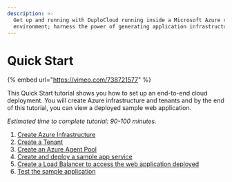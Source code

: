 ```yaml
---
description: >-
  Get up and running with DuploCloud running inside a Microsoft Azure cloud
  environment; harness the power of generating application infrastructures.
---
```


# Quick Start

{% embed url="https://vimeo.com/738721577" %}

This Quick Start tutorial shows you how to set up an end-to-end cloud deployment. You will create Azure infrastructure and tenants and by the end of this tutorial, you can view a deployed sample web application.

_Estimated time to complete tutorial: 90-100 minutes._

1. [Create Azure Infrastructure](step-1-infrastructure.md)
2. [Create a Tenant](step-2-tenant.md)
3. [Create an Azure Agent Pool](step-3-create-azure-agent-pool.md)
4. [Create and deploy a sample app service](step-4-create-app-via-k8s.md)
5. [Create a Load Balancer to access the web application deployed](step-5-create-a-load-balancer.md)
6. [Test the sample application](step-6-test-the-application.md)

